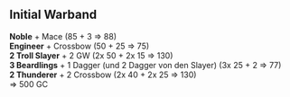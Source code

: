 ## Initial Warband
**Noble** + Mace (85 + 3 => 88)  
**Engineer** + Crossbow (50 + 25 => 75)  
**2 Troll Slayer** + 2 GW (2x 50 + 2x 15 => 130)  
**3 Beardlings** + 1 Dagger (und 2 Dagger von den Slayer) (3x 25 + 2 => 77)  
**2 Thunderer** + 2 Crossbow (2x 40 + 2x 25 => 130)  
=> 500 GC
